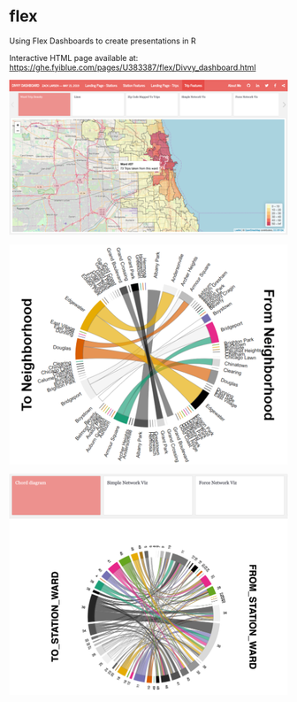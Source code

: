 # flex
Using Flex Dashboards to create presentations in R

Interactive HTML page available at:
https://ghe.fyiblue.com/pages/U383387/flex/Divvy_dashboard.html

![Ward_density](Ward_density.png)

![Chord_neighborhoods](neighborhood_chord.PNG)

![Chord_diagram](Chord_diagram.png)

